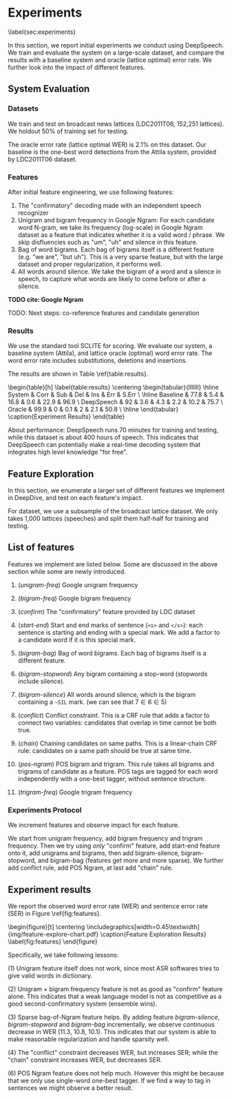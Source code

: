 Experiments
====
\label{sec:experiments}

In this section, we report initial experiments we conduct using DeepSpeech. We train and evaluate the system on a large-scale dataset, and compare the results with a baseline system and oracle (lattice optimal) error rate. We further look into the impact of different features.


## System Evaluation


### Datasets

We train and test on broadcast news lattices (LDC2011T06, 152,251 lattices). We holdout 50% of training set for testing.

The oracle error rate (lattice optimal WER) is 2.1% on this dataset. Our baseline is the one-best word detections from the Attila system, provided by LDC2011T06 dataset.

### Features

After initial feature engineering, we use following features: 

1. The "confirmatory" decoding made with an independent speech recognizer
2. Unigram and bigram frequency in Google Ngram: For each candidate word N-gram, we take its frequency (log-scale) in Google Ngram dataset as a feature that indicates whether it is a valid word / phrase. We skip disfluencies such as "um", "uh" and silence in this feature.
3. Bag of word bigrams. Each bag of bigrams itself is a different feature (e.g. "we are", "but uh"). This is a very sparse feature, but with the large dataset and proper regularization, it performs well.
4. All words around silence. We take the bigram of a word and a silence in speech, to capture what words are likely to come before or after a silence.


**TODO cite: Google Ngram**

TODO: Next steps: co-reference features and candidate generation

### Results

We use the standard tool SCLITE for scoring. We evaluate our system, a baseline system (Attila), and lattice oracle (optimal) word error rate. The word error rate includes substitutions, deletions and insertions.

The results are shown in Table \ref{table:results}.

\begin{table}[h]
\label{table:results}
\centering
\begin{tabular}{lllllll}
\hline
System     & Corr & Sub & Del  & Ins & Err  & S.Err \\
\hline
Baseline   & 77.8 & 5.4 & 16.8 & 0.6 & 22.9 & 96.9  \\
DeepSpeech & 92   & 3.6 & 4.3  & 2.2 & 10.2 & 75.7  \\
Oracle     & 99.9 & 0   & 0.1  & 2   & 2.1  & 50.8 \\
\hline
\end{tabular}
\caption{Experiment Results}
\end{table}

About performance: DeepSpeech runs 70 minutes for training and testing, while this dataset is about 400 hours of speech. This indicates that DeepSpeech can potentially make a real-time decoding system that integrates high level knowledge "for free".



## Feature Exploration

In this section, we enumerate a larger set of different features we implement in DeepDive, and test on each feature's impact.

For dataset, we use a subsample of the broadcast lattice dataset. We only takes 1,000 lattices (speeches) and split them half-half for training and testing.

## List of features

Features we implement are listed below. Some are discussed in the above section while some are newly introduced.

1. (*unigram-freq*) Google unigram frequency

2. (*bigram-freq*) Google bigram frequency

3. (*confirm*) The "confirmatory" feature provided by LDC dataset

4. (*start-end*) Start and end marks of sentence (`<s>` and `</s>`): each sentence is starting and ending with a special mark. We add a factor to a candidate word if it is this special mark.

5. (*bigram-bag*) Bag of word bigrams. Each bag of bigrams itself is a different feature.

6. (*bigram-stopword*) Any bigram containing a stop-word (stopwords include silence).

7. (*bigram-silence*) All words around silence, which is the bigram containing a `~SIL` mark. (we can see that $7 \in 6 \in 5$)

8. (*conflict*) Conflict constraint. This is a CRF rule that adds a factor to connect two variables: candidates that overlap in time cannot be both true.

9. (*chain*) Chaining candidates on same paths. This is a linear-chain CRF rule: candidates on a same path should be true at same time.

10. (*pos-ngram*) POS bigram and trigram. This rule takes all bigrams and trigrams of candidate as a feature. POS tags are tagged for each word independently with a one-best tagger, without sentence structure.

11. (*trigram-freq*) Google trigram frequency

### Experiments Protocol

We increment features and observe impact for each feature.

We start from unigram frequency, add bigram frequency and trigram frequency. Then we try using *only* "confirm" feature, add start-end feature onto it, add unigrams and bigrams, then add bigram-silence, bigram-stopword, and bigram-bag (features get more and more sparse). We further add conflict rule, add POS Ngram, at last add "chain" rule.

## Experiment results

We report the observed word error rate (WER) and sentence error rate (SER) in Figure \ref{fig:features}.

\begin{figure}[t]
\centering
\includegraphics[width=0.45\textwidth]{img/feature-explore-chart.pdf}
\caption{Feature Exploration Results}
\label{fig:features}
\end{figure}

Specifically, we take following lessons:

(1) Unigram feature itself does not work, since most ASR softwares tries to give valid words in dictionary.

(2) Unigram + bigram frequency feature is not as good as "confirm" feature alone. This indicates that a weak language model is not as competitive as a good second-confirmatory system (ensemble wins).

(3) Sparse bag-of-Ngram feature helps. By adding feature *bigram-silence*, *bigram-stopword* and *bigram-bag* incrementally, we observe continuous decrease in WER (11.3, 10.8, 10.1). This indicates that our system is able to make reasonable regularization and handle sparsity well.

(4) The "conflict" constraint decreases WER, but increases SER; while the "chain" constraint increases WER, but decreases SER.

(6) POS Ngram feature does not help much. However this might be because that we only use single-word one-best tagger. If we find a way to tag in sentences we might observe a better result.
